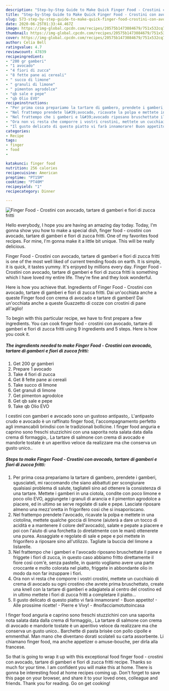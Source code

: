 ```yaml
---
description: "Step-by-Step Guide to Make Quick Finger Food - Crostini con avocado, tartare di gamberi e fiori di zucca fritti"
title: "Step-by-Step Guide to Make Quick Finger Food - Crostini con avocado, tartare di gamberi e fiori di zucca fritti"
slug: 573-step-by-step-guide-to-make-quick-finger-food-crostini-con-avocado-tartare-di-gamberi-e-fiori-di-zucca-fritti
date: 2020-06-25T01:33:44.467Z
image: https://img-global.cpcdn.com/recipes/20575b1473084679/751x532cq70/finger-food-crostini-con-avocado-tartare-di-gamberi-e-fiori-di-zucca-fritti-recipe-main-photo.jpg
thumbnail: https://img-global.cpcdn.com/recipes/20575b1473084679/751x532cq70/finger-food-crostini-con-avocado-tartare-di-gamberi-e-fiori-di-zucca-fritti-recipe-main-photo.jpg
cover: https://img-global.cpcdn.com/recipes/20575b1473084679/751x532cq70/finger-food-crostini-con-avocado-tartare-di-gamberi-e-fiori-di-zucca-fritti-recipe-main-photo.jpg
author: Celia Bell
ratingvalue: 4.7
reviewcount: 47839
recipeingredient:
- "200 gr gamberi"
- "1 avocado"
- "4 fiori di zucca"
- "8 fette pane ai cereali"
- " succo di limone"
- " granuli di limone"
- " pimenton agrodolce"
- "qb sale e pepe"
- "qb Olio EVO"
recipeinstructions:
- "Per prima cosa prepariamo la tartare di gambero, prendete i gamberi, sgusciateli, mi raccomando che siano abbattuti per scongiurare qualsiasi problema di salute, tagliateli sino ad ottenere la consistenza di una tartare. Mettete i gamberi in una ciotola, condite con poco limone e poco olio EVO, aggiungete i granuli di arancia e il pimenton agrodolce a piacere, ed in ultimo se serve regolate di sale e pepe. Lasciate riposare almeno una mezz&#39;oretta in frigorifero così che si insaporiscano."
- "Nel frattempo prendete l&#39;avocado, ricavate la polpa e mettete in una ciotolina, mettete qualche goccia di limone (aiuterà a dare un tocco di acidità e a mantenere il colore dell&#39;avocado), salate e pepate a piacere e poi con l&#39;aiuto di una forchetta (o diretatmente con le mani) ottenerete una purea. Assaggiate e regolate di sale e pepe e poi mettete in frigorifero a riposare sino all&#39;utilizzo. Tagliate la buccia del limone a listarelle."
- "Nel frattempo che i gamberi e l&#39;avocado riposano bruschettate il pane e friggete i fiori di zucca, in questo caso abbiamo fritto direttamente il fiore così com&#39;è, senza pastelle, in quanto vogliamo avere una parte croccante e molto colorata nel piatto, friggete in abbondante olio in modo da non far inzuppare i fiori."
- "Ora non vi resta che comporre i vostri crostini, mettete un cucchiaio di crema di avocado su ogni crostino che avrete prima bruschettato, create una knell con la tartare di gamberi e adagiatela al centro del crostino ed in ultimo mettete i fiori di zucca fritti a completare il piatto..."
- "Il gusto delicato di questo piatto vi farà innamorare! Buon appetito!  Alle prossime ricette!  Pierre e Vivy!  #noifacciamotuttoincasa"
categories:
- Recipe
tags:
- finger
- food
- 

katakunci: finger food  
nutrition: 256 calories
recipecuisine: American
preptime: "PT15M"
cooktime: "PT40M"
recipeyield: "1"
recipecategory: Dinner

---
```



![Finger Food - Crostini con avocado, tartare di gamberi e fiori di zucca fritti](https://img-global.cpcdn.com/recipes/20575b1473084679/751x532cq70/finger-food-crostini-con-avocado-tartare-di-gamberi-e-fiori-di-zucca-fritti-recipe-main-photo.jpg)

Hello everybody, I hope you are having an amazing day today. Today, I'm gonna show you how to make a special dish, finger food - crostini con avocado, tartare di gamberi e fiori di zucca fritti. One of my favorites food recipes. For mine, I'm gonna make it a little bit unique. This will be really delicious.

Finger Food - Crostini con avocado, tartare di gamberi e fiori di zucca fritti is one of the most well liked of current trending foods on earth. It is simple, it is quick, it tastes yummy. It's enjoyed by millions every day. Finger Food - Crostini con avocado, tartare di gamberi e fiori di zucca fritti is something which I have loved my entire life. They're fine and they look wonderful.

Here is how you achieve that. Ingredients of Finger Food - Crostini con avocado, tartare di gamberi e fiori di zucca fritti. Dai un&#39;occhiata anche a queste Finger food con crema di avocado e tartare di gamberi! Dai un&#39;occhiata anche a queste Guazzetto di cozze con crostini di pane all&#39;aglio!


To begin with this particular recipe, we have to first prepare a few ingredients. You can cook finger food - crostini con avocado, tartare di gamberi e fiori di zucca fritti using 9 ingredients and 5 steps. Here is how you cook it.

<!--inarticleads1-->

##### The ingredients needed to make Finger Food - Crostini con avocado, tartare di gamberi e fiori di zucca fritti:

1. Get 200 gr gamberi
1. Prepare 1 avocado
1. Take 4 fiori di zucca
1. Get 8 fette pane ai cereali
1. Take  succo di limone
1. Get  granuli di limone
1. Get  pimenton agrodolce
1. Get qb sale e pepe
1. Take qb Olio EVO


I cestini con gamberi e avocado sono un gustoso antipasto,. L&#39;antipasto crudo e avocado è un raffinato finger food, l&#39;accompagnamento perfetto agli immancabili brindisi con le tradizionali bollicine. I finger food anguria e caprino sono freschi stuzzichini con una saporita nota salata data dalla crema di formaggio,. La tartare di salmone con crema di avocado e mandorle tostate è un aperitivo veloce da realizzare ma che conserva un gusto unico.. 

<!--inarticleads2-->

##### Steps to make Finger Food - Crostini con avocado, tartare di gamberi e fiori di zucca fritti:

1. Per prima cosa prepariamo la tartare di gambero, prendete i gamberi, sgusciateli, mi raccomando che siano abbattuti per scongiurare qualsiasi problema di salute, tagliateli sino ad ottenere la consistenza di una tartare. Mettete i gamberi in una ciotola, condite con poco limone e poco olio EVO, aggiungete i granuli di arancia e il pimenton agrodolce a piacere, ed in ultimo se serve regolate di sale e pepe. Lasciate riposare almeno una mezz&#39;oretta in frigorifero così che si insaporiscano.
1. Nel frattempo prendete l&#39;avocado, ricavate la polpa e mettete in una ciotolina, mettete qualche goccia di limone (aiuterà a dare un tocco di acidità e a mantenere il colore dell&#39;avocado), salate e pepate a piacere e poi con l&#39;aiuto di una forchetta (o diretatmente con le mani) ottenerete una purea. Assaggiate e regolate di sale e pepe e poi mettete in frigorifero a riposare sino all&#39;utilizzo. Tagliate la buccia del limone a listarelle.
1. Nel frattempo che i gamberi e l&#39;avocado riposano bruschettate il pane e friggete i fiori di zucca, in questo caso abbiamo fritto direttamente il fiore così com&#39;è, senza pastelle, in quanto vogliamo avere una parte croccante e molto colorata nel piatto, friggete in abbondante olio in modo da non far inzuppare i fiori.
1. Ora non vi resta che comporre i vostri crostini, mettete un cucchiaio di crema di avocado su ogni crostino che avrete prima bruschettato, create una knell con la tartare di gamberi e adagiatela al centro del crostino ed in ultimo mettete i fiori di zucca fritti a completare il piatto...
1. Il gusto delicato di questo piatto vi farà innamorare! - Buon appetito!  - Alle prossime ricette!  - Pierre e Vivy!  - #noifacciamotuttoincasa


I finger food anguria e caprino sono freschi stuzzichini con una saporita nota salata data dalla crema di formaggio,. La tartare di salmone con crema di avocado e mandorle tostate è un aperitivo veloce da realizzare ma che conserva un gusto unico.. Barchette di pasta brisèe con pollo cipolle e emmenthal. Man mano che diventano dorati scolateli su carta assorbente. Li chiamano finger food, ma anche appetizer o amuse-bouche, per dirla alla francese. 

So that is going to wrap it up with this exceptional food finger food - crostini con avocado, tartare di gamberi e fiori di zucca fritti recipe. Thanks so much for your time. I am confident you will make this at home. There is gonna be interesting food at home recipes coming up. Don't forget to save this page on your browser, and share it to your loved ones, colleague and friends. Thank you for reading. Go on get cooking!
